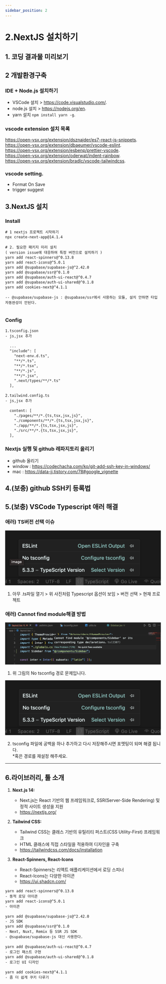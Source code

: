 ```yaml
---
sidebar_position: 2
---
```


# 2.NextJS 설치하기

## 1. 코딩 결과물 미리보기  

## 2 개발환경구축

### IDE + Node.js 설치하기

- VSCode 설치 > https://code.visualstudio.com/.  
- node.js 설치 > https://nodejs.org/en.  
- yarn 설치 ``` npm install yarn -g ```.  

### vscode extension 설치 목록  

https://open-vsx.org/extension/dsznajder/es7-react-js-snippets.  
https://open-vsx.org/extension/dbaeumer/vscode-eslint.  
https://open-vsx.org/extension/esbenp/prettier-vscode.  
https://open-vsx.org/extension/oderwat/indent-rainbow.  
https://open-vsx.org/extension/bradlc/vscode-tailwindcss.  

### vscode setting.  

- Format On Save
- trigger suggest 


## 3.NextJS 설치

### Install

```
# 1 nextjs 프로젝트 시작하기
npx create-next-app@14.1.4

# 2. 필요한 패키지 미리 설치
( version issue에 대응하여 특정 버전으로 설치하기 )   
yarn add react-spinners@^0.13.8
yarn add react-icons@^5.0.1
yarn add @supabase/supabase-js@^2.42.0
yarn add @supabase/ssr@^0.1.0
yarn add @supabase/auth-ui-react@^0.4.7
yarn add @supabase/auth-ui-shared@^0.1.8
yarn add cookies-next@^4.1.1

-- @supabase/supabase-js : @supabase/ssr에서 사용하는 모듈, 설치 안하면 타입자동완성이 안된다.   


```
### Config

```
1.tsconfig.json
- js,jsx 추가

  ...
  "include": [
    "next-env.d.ts",
    "**/*.ts",
    "**/*.tsx",
    "**/*.js",
    "**/*.jsx",
    ".next/types/**/*.ts"
  ],

2.tailwind.config.ts
- js,jsx 추가

  content: [
    "./pages/**/*.{ts,tsx,jsx,js}",
    "./components/**/*.{ts,tsx,jsx,js}",
    "./app/**/*.{ts,tsx,jsx,js}",
    "./src/**/*.{ts,tsx,jsx,js}",
  ],
```



### Nextjs 실행 및 github 레파지토리 올리기  

- github 올리기
- window : https://codechacha.com/ko/git-add-ssh-key-in-windows/
- mac : https://data-jj.tistory.com/78#google_vignette


## 4.(보충) github SSH키 등록법

## 5.(보충) VSCode Typescript 애러 해결

### 애러) TS버전 선택 이슈  

![Alt text](image-11.png)
1) 아무 .ts파일 열기 > 위 사진처럼 Typescript 옵션이 보임 > 버전 선택 > 현재 프로젝트

### 애러) Cannot find module해결 방법

![Alt text](image-13.png) 

1) 위 그림의 No tsconfig 경로 문제입니다.

![Alt text](image-14.png)

2) tsconfig 파일에 공백을 하나 추가하고 다시 저장해주시면 포멧팅이 되며 해결 됩니다.   
*혹은 경로를 재설정 해주세요.  

---

## 6.라이브러리, 툴 소개


1. **Next.js 14:**
   - Next.js는 React 기반의 웹 프레임워크로, SSR(Server-Side Rendering) 및 정적 사이트 생성을 지원
   - https://nextjs.org/  

2. **Tailwind CSS:**
   - Tailwind CSS는 클래스 기반의 유틸리티 퍼스트(CSS Utility-First) 프레임워크
   - HTML 클래스에 직접 스타일을 적용하여 디자인을 구축
   - https://tailwindcss.com/docs/installation

3. **React-Spinners, React-Icons**
   - React-Spinners는 리액트 애플리케이션에서 로딩 스피너
   - React-Icons는 다양한 아이콘
   - https://ui.shadcn.com/


```
yarn add react-spinners@^0.13.8  
- 동적 로딩 아이콘  
yarn add react-icons@^5.0.1  
- 아이콘  

yarn add @supabase/supabase-js@^2.42.0  
- JS SDK
yarn add @supabase/ssr@^0.1.0  
- Next, Nuxt, Remix 등 SSR JS SDK  
- @supabase/supabase-js 대신 사용한다.  

yarn add @supabase/auth-ui-react@^0.4.7
- 로그인 패스트 구현  
yarn add @supabase/auth-ui-shared@^0.1.8
- 로그인 UI 디자인    

yarn add cookies-next@^4.1.1  
- 좀 더 쉽게 쿠키 다루기   

```